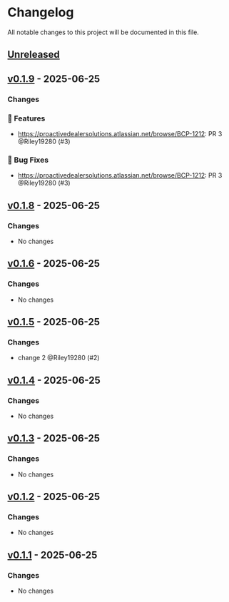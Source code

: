 # Changelog

All notable changes to this project will be documented in this file.

## [Unreleased](https://github.com/Riley19280/changelog-test/compare/v0.1.9...HEAD)

## [v0.1.9](https://github.com/Riley19280/changelog-test/compare/v0.1.8...v0.1.9) - 2025-06-25

### Changes

### 🚀 Features

- https://proactivedealersolutions.atlassian.net/browse/BCP-1212: PR 3 @Riley19280 (#3)

### 🐛 Bug Fixes

- https://proactivedealersolutions.atlassian.net/browse/BCP-1212: PR 3 @Riley19280 (#3)

## [v0.1.8](https://github.com/Riley19280/changelog-test/compare/v0.1.6...v0.1.8) - 2025-06-25

### Changes

* No changes

## [v0.1.6](https://github.com/Riley19280/changelog-test/compare/v0.1.5...v0.1.6) - 2025-06-25

### Changes

* No changes

## [v0.1.5](https://github.com/Riley19280/changelog-test/compare/v0.1.4...v0.1.5) - 2025-06-25

### Changes

- change 2 @Riley19280 (#2)

## [v0.1.4](https://github.com/Riley19280/changelog-test/compare/v0.1.3...v0.1.4) - 2025-06-25

### Changes

* No changes

## [v0.1.3](https://github.com/Riley19280/changelog-test/compare/v0.1.2...v0.1.3) - 2025-06-25

### Changes

* No changes

## [v0.1.2](https://github.com/Riley19280/changelog-test/compare/v0.1.1...v0.1.2) - 2025-06-25

### Changes

* No changes

## [v0.1.1](https://github.com/Riley19280/changelog-test/compare/master...v0.1.1) - 2025-06-25

### Changes

* No changes
